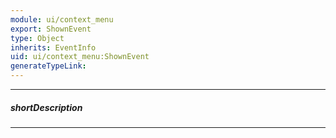```yaml
---
module: ui/context_menu
export: ShownEvent
type: Object
inherits: EventInfo
uid: ui/context_menu:ShownEvent
generateTypeLink: 
---
```

---
##### shortDescription
<!-- Description goes here -->

---
<!-- Description goes here -->